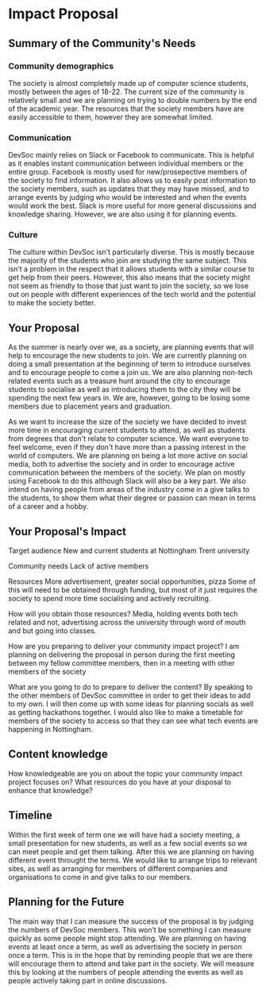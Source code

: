 # Impact Proposal



## Summary of the Community's Needs


### Community demographics
The society is almost completely made up of computer science students, mostly between the ages of 18-22. The current size of the community is relatively small and we are planning on trying to double numbers by the end of the academic year.
The resources that the society members have are easily accessible to them, however they are somewhat limited. 

### Communication
DevSoc mainly relies on Slack or Facebook to communicate. This is helpful as it enables instant communication between individual members or the entire group. 
Facebook is mostly used for new/prosepective members of the society to find information. It also allows us to easily post information to the society members, such as updates that they may have missed, and to arrange events by judging who would be interested and when the events would work the best.
Slack is more useful for more general discussions and knowledge sharing. However, we are also using it for planning events.

### Culture
The culture within DevSoc isn't particularly diverse. This is mostly because the majority of the students who join are studying the same subject. This isn’t a problem in the respect that it allows students with a similar course to get help from their peers. However, this also means that the society might not seem as friendly to those that just want to join the society, so we lose out on people with different experiences of the tech world and the potential to make the society better.


## Your Proposal
As the summer is nearly over we, as a society, are planning events that will help to encourage the new students to join.
We are currently planning on doing a small presentation at the beginning of term to introduce ourselves and to encourage people to come a join us. We are also planning non-tech related events such as a treasure hunt around the city to encourage students to socialise as well as introducing them to the city they will be spending the next few years in. 
We are, however, going to be losing some members due to placement years and graduation.

As we want to increase the size of the society we have decided to invest more time in encouraging current students to attend, as well as students from degrees that don't relate to computer science. We want everyone to feel welcome, even if they don't have more than a passing interest in the world of computers.
We are planning on being a lot more active on social media, both to advertise the society and in order to encourage active communication between the members of the society. We plan on mostly using Facebook to do this although Slack will also be a key part. 
We also intend on having people from areas of the industry come in a give talks to the students, to show them what their degree or passion can mean in terms of a career and a hobby.


## Your Proposal's Impact

Target audience
New and current students at Nottingham Trent university

Community needs
Lack of active members

Resources
More advertisement, greater social opportunities, pizza
Some of this will need to be obtained through funding, but most of it just requires the society to spend more time socialising and actively recruiting.

How will you obtain those resources?
Media, holding events both tech related and not, advertising across the university through word of mouth and but going into classes.

How are you preparing to deliver your community impact project?
I am planning on delivering the proposal in person during the first meeting between my fellow committee members, then in a meeting with other members of the society

What are you going to do to prepare to deliver the content?
By speaking to the other members of DevSoc committee in order to get their ideas to add to my own. I will then come up with some ideas for planning socials as well as getting hackathons together. I would also like to make a timetable for members of the society to access so that they can see what tech events are happening in Nottingham.


## Content knowledge

How knowledgeable are you on about the topic your community impact project focuses on?
What resources do you have at your disposal to enhance that knowledge?


## Timeline
Within the first week of term one we will have had a society meeting, a small presentation for new students, as well as a few social events so we can meet people and get them talking.
After this we are planning on having different event throught the terms. We would like to arrange trips to relevant sites, as well as arranging for members of different companies and organisations to come in and give talks to our members.


## Planning for the Future
The main way that I can measure the success of the proposal is by judging the numbers of DevSoc members. This won’t be something I can measure quickly as some people might stop attending.
We are planning on having events at least once a term, as well as advertising the society in person once a term. This is in the hope that by reminding people that we are there will encourage them to attend and take part in the society.
We will measure this by looking at the numbers of people attending the events as well as people actively taking part in online discussions.

